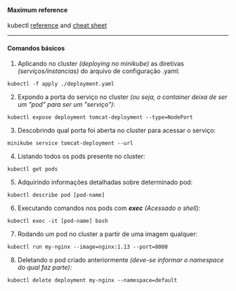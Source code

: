 #### Maximum reference
kubectl [reference](https://kubernetes.io/docs/reference/generated/kubectl/kubectl-commands) and [cheat sheet](https://kubernetes.io/docs/reference/kubectl/cheatsheet/)

---
#### Comandos básicos

1. Aplicando no cluster *(deploying no minikube)* as diretivas *(serviços/instancias)* do arquivo de configuração .yaml:
```shell
kubectl -f apply ./deployment.yaml
```

2. Expondo a porta do serviço no cluster *(ou seja, o container deixa de ser um "pod" para ser um "serviço")*:
```shell
kubectl expose deployment tomcat-deployment --type=NodePort
```
3. Descobrindo qual porta foi aberta no cluster para acessar o serviço:
```shell
minikube service tomcat-deployment --url
```

4. Listando todos os pods presente no cluster:
```shell
kubectl get pods
```

5. Adquirindo informações detalhadas sobre determinado pod:
```shell
kubectl describe pod [pod-name]
```

6. Executando comandos nos pods com ***exec*** *(Acessado o shell)*:
```shell
kubectl exec -it [pod-name] bash
```

7. Rodando um pod no cluster a partir de uma imagem qualquer:
```shell
kubectl run my-nginx --image=nginx:1.13 --port=8000
```

8. Deletando o pod criado anteriormente *(deve-se informar o namespace do qual faz parte)*:
```shell
kubectl delete deployment my-nginx --namespace=default
```
